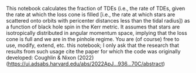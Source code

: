 This notebook calculates the fraction of TDEs (i.e., the rate of TDEs, given the rate at which the loss cone is filled [i.e., the rate at which stars are scattered onto orbits with pericenter distances less than the tidal radius]) as a function of black hole spin in the Kerr metric. It assumes that stars are isotropically distributed in angular momentum space, implying that the loss cone is full and we are in the pinhole regime. You are (of course) free to use, modify, extend, etc. this notebook; I only ask that the research that results from such usage cite the paper for which the code was originally developed: Coughlin & Nixon (2022) (https://ui.adsabs.harvard.edu/abs/2022ApJ...936...70C/abstract)

